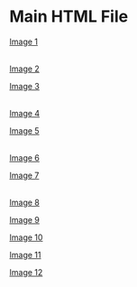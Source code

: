 <!DOCTYPE html>
<html lang="en">
<head>
  <meta charset="UTF-8">
  <meta name="viewport" content="width=device-width, initial-scale=1.0">
  <title>Main HTML</title>
</head>
<body>
  <h1>Main HTML File</h1>
  
  <!-- Include the first HTML file -->
<a href="1.jpg" >Image 1</a>  
  <br>

  <!-- Include the second HTML file -->
  <a href="2.jpg">Image 2</a>
  <br>

  <!-- Include the first HTML file -->
<a href="3.jpg" >Image 3</a>  
<br>

<!-- Include the second HTML file -->
<a href="4.jpg">Image 4</a>
<br>

<!-- Include the first HTML file -->
<a href="5.jpg" >Image 5</a>  
  <br>
  
  <!-- Include the second HTML file -->
  <a href="6.jpg">Image 6</a>
  <br>

  <!-- Include the first HTML file -->
<a href="7.jpg" >Image 7</a>  
<br>

<!-- Include the second HTML file -->
<a href="8.jpg">Image 8</a>
<br>

<!-- Include the second HTML file -->
<a href="9.jpg">Image 9</a>
<br>

<!-- Include the second HTML file -->
<a href="10.jpg">Image 10</a>
<br>

<!-- Include the second HTML file -->
<a href="11.jpg">Image 11</a>
<br>

<!-- Include the second HTML file -->
<a href="12.jpg">Image 12</a>
<br>
</body>

</html>
